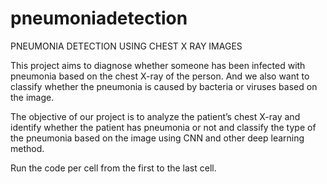 # pneumoniadetection
PNEUMONIA DETECTION USING CHEST X RAY IMAGES


This project aims to diagnose whether someone has been infected with pneumonia based on
the chest X-ray of the person. And we also want to classify whether the pneumonia is caused
by bacteria or viruses based on the image.  

The objective of our project is to analyze the patient’s chest X-ray and identify whether 
the patient has pneumonia or not and classify the type of the pneumonia based on the image 
using CNN and other deep learning method. 

Run the code per cell from the first to the last cell. 

